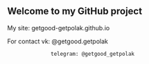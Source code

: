 ## Welcome to my GitHub project

My site: getgood-getpolak.github.io

For contact vk: @getgood.getpolak

                  telegram: @getgood_getpolak
                  


